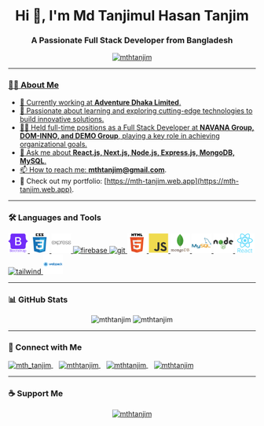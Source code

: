 </br>

<h1 align="center">Hi 👋, I'm Md Tanjimul Hasan Tanjim</h1>
<h3 align="center">A Passionate Full Stack Developer from Bangladesh</h3>

<p align="center">
  <a href="https://github.com/mthtanjim">
    <img src="https://komarev.com/ghpvc/?username=mthtanjim&label=Profile%20views&color=0e75b6&style=flat" alt="mthtanjim" />
</p>

---

### 👨‍💻 About Me

- 🔭 Currently working at **Adventure Dhaka Limited**.
- 🌱 Passionate about learning and exploring cutting-edge technologies to build innovative solutions.
- 👨‍💻 Held full-time positions as a Full Stack Developer at **NAVANA Group, DOM-INNO, and DEMO Group**, playing a key role         in achieving organizational goals.
- 💬 Ask me about **React.js, Next.js, Node.js, Express.js, MongoDB, MySQL**.
- 📫 How to reach me: **mthtanjim@gmail.com**.
- 📄 Check out my portfolio: [https://mth-tanjim.web.app](https://mth-tanjim.web.app).

---

### 🛠️ Languages and Tools

<p align="left">
  <a href="https://getbootstrap.com" target="_blank" rel="noreferrer">
    <img src="https://raw.githubusercontent.com/devicons/devicon/master/icons/bootstrap/bootstrap-plain-wordmark.svg" alt="bootstrap" width="40" height="40"/>
  </a>
  <a href="https://www.w3schools.com/css/" target="_blank" rel="noreferrer">
    <img src="https://raw.githubusercontent.com/devicons/devicon/master/icons/css3/css3-original-wordmark.svg" alt="css3" width="40" height="40"/>
  </a>
  <a href="https://expressjs.com" target="_blank" rel="noreferrer">
    <img src="https://raw.githubusercontent.com/devicons/devicon/master/icons/express/express-original-wordmark.svg" alt="express" width="40" height="40"/>
  </a>
  <a href="https://firebase.google.com/" target="_blank" rel="noreferrer">
    <img src="https://www.vectorlogo.zone/logos/firebase/firebase-icon.svg" alt="firebase" width="40" height="40"/>
  </a>
  <a href="https://git-scm.com/" target="_blank" rel="noreferrer">
    <img src="https://www.vectorlogo.zone/logos/git-scm/git-scm-icon.svg" alt="git" width="40" height="40"/>
  </a>
  <a href="https://www.w3.org/html/" target="_blank" rel="noreferrer">
    <img src="https://raw.githubusercontent.com/devicons/devicon/master/icons/html5/html5-original-wordmark.svg" alt="html5" width="40" height="40"/>
  </a>
  <a href="https://developer.mozilla.org/en-US/docs/Web/JavaScript" target="_blank" rel="noreferrer">
    <img src="https://raw.githubusercontent.com/devicons/devicon/master/icons/javascript/javascript-original.svg" alt="javascript" width="40" height="40"/>
  </a>
  <a href="https://www.mongodb.com/" target="_blank" rel="noreferrer">
    <img src="https://raw.githubusercontent.com/devicons/devicon/master/icons/mongodb/mongodb-original-wordmark.svg" alt="mongodb" width="40" height="40"/>
  </a>
  <a href="https://www.mysql.com/" target="_blank" rel="noreferrer">
    <img src="https://raw.githubusercontent.com/devicons/devicon/master/icons/mysql/mysql-original-wordmark.svg" alt="mysql" width="40" height="40"/>
  </a>
  <a href="https://nodejs.org" target="_blank" rel="noreferrer">
    <img src="https://raw.githubusercontent.com/devicons/devicon/master/icons/nodejs/nodejs-original-wordmark.svg" alt="nodejs" width="40" height="40"/>
  </a>
  <a href="https://reactjs.org/" target="_blank" rel="noreferrer">
    <img src="https://raw.githubusercontent.com/devicons/devicon/master/icons/react/react-original-wordmark.svg" alt="react" width="40" height="40"/>
  </a>
  <a href="https://tailwindcss.com/" target="_blank" rel="noreferrer">
    <img src="https://www.vectorlogo.zone/logos/tailwindcss/tailwindcss-icon.svg" alt="tailwind" width="40" height="40"/>
  </a>
  <a href="https://webpack.js.org" target="_blank" rel="noreferrer">
    <img src="https://raw.githubusercontent.com/devicons/devicon/d00d0969292a6569d45b06d3f350f463a0107b0d/icons/webpack/webpack-original-wordmark.svg" alt="webpack" width="40" height="40"/>
  </a>
</p>

---

### 📊 GitHub Stats

<p align="center">
  <img src="https://github-readme-stats.vercel.app/api?username=mthtanjim&show_icons=true&theme=dark&hide_border=true" alt="mthtanjim" />
  <img src="https://github-readme-stats.vercel.app/api/top-langs?username=mthtanjim&show_icons=true&theme=dark&hide_border=true&layout=compact" alt="mthtanjim" />
</p>

---

### 🤝 Connect with Me

<p align="left">
  <a href="https://twitter.com/mth_tanjim" target="blank">
    <img align="center" src="https://raw.githubusercontent.com/rahuldkjain/github-profile-readme-generator/master/src/images/icons/Social/twitter.svg" alt="mth_tanjim" height="40" width="40" />
  </a>&nbsp;&nbsp;
  <a href="https://linkedin.com/in/mthtanjim" target="blank">
    <img align="center" src="https://raw.githubusercontent.com/rahuldkjain/github-profile-readme-generator/master/src/images/icons/Social/linked-in-alt.svg" alt="mthtanjim" height="40" width="40" />
  </a>&nbsp;&nbsp;
  <a href="https://fb.com/mthtanjim" target="blank">
    <img align="center" src="https://raw.githubusercontent.com/rahuldkjain/github-profile-readme-generator/master/src/images/icons/Social/facebook.svg" alt="mthtanjim" height="40" width="40" />
  </a>&nbsp;&nbsp;
  <a href="https://instagram.com/mthtanjim" target="blank">
    <img align="center" src="https://raw.githubusercontent.com/rahuldkjain/github-profile-readme-generator/master/src/images/icons/Social/instagram.svg" alt="mthtanjim" height="40" width="40" />
  </a>
</p>

---

### ☕ Support Me

<p align="center">
  <a href="https://mth-tanjim.web.app/">
    <img src="https://cdn.buymeacoffee.com/buttons/v2/default-yellow.png" height="50" width="210" alt="mthtanjim" />
  </a>
</p>
